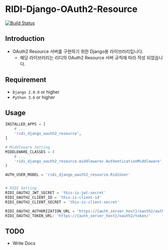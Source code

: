 # RIDI-Django-OAuth2-Resource
[![Build Status](https://travis-ci.org/ridi/ridi-django-oauth2-resource.svg?branch=master)](https://travis-ci.org/ridi/ridi-django-oauth2-resource)


## Introduction
- OAuth2 Resource 서버를 구현하기 위한 Django용 라이브러리입니다.
    - 해당 라이브러리는 리디의 OAuth2 Resource 서버 규칙에 따라 작성 되었습니다.

## Requirement
- `Django 2.0.0` or higher
- `Python 3.6` or higher


## Usage

``` python
INSTALLED_APPS = [
    # ...
    'ridi_django_oauth2_resource',
]

# Middleware Setting
MIDDLEWARE_CLASSES = (
    # ...
    'ridi_django_oauth2_resource.middlewares.AuthenticationMiddleware',
)

AUTH_USER_MODEL = 'ridi_django_oauth2_resource.RidiUser'


# RIDI Setting
RIDI_OAUTH2_JWT_SECRET = 'this-is-jwt-secret'
RIDI_OAUTH2_CLIENT_ID = 'this-is-client-id'
RIDI_OAUTH2_CLIENT_SECRET = 'this-is-client-secret'

RIDI_OAUTH2_AUTHORIZATION_URL = 'https://{auth_server_host}/oauth2/authorize/'
RIDI_OAUTH2_TOKEN_URL: 'https://{auth_server_host}/oauth2/token/'
```


## TODO

- Write Docs

